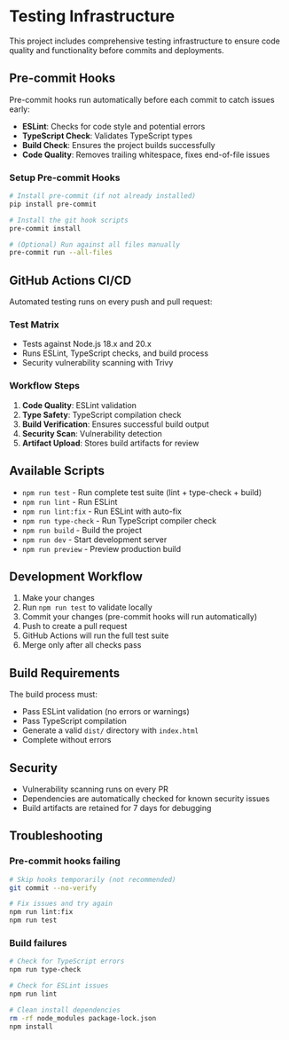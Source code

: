 # Testing Infrastructure

This project includes comprehensive testing infrastructure to ensure code quality and functionality before commits and deployments.

## Pre-commit Hooks

Pre-commit hooks run automatically before each commit to catch issues early:

- **ESLint**: Checks for code style and potential errors
- **TypeScript Check**: Validates TypeScript types
- **Build Check**: Ensures the project builds successfully
- **Code Quality**: Removes trailing whitespace, fixes end-of-file issues

### Setup Pre-commit Hooks

```bash
# Install pre-commit (if not already installed)
pip install pre-commit

# Install the git hook scripts
pre-commit install

# (Optional) Run against all files manually
pre-commit run --all-files
```

## GitHub Actions CI/CD

Automated testing runs on every push and pull request:

### Test Matrix
- Tests against Node.js 18.x and 20.x
- Runs ESLint, TypeScript checks, and build process
- Security vulnerability scanning with Trivy

### Workflow Steps
1. **Code Quality**: ESLint validation
2. **Type Safety**: TypeScript compilation check
3. **Build Verification**: Ensures successful build output
4. **Security Scan**: Vulnerability detection
5. **Artifact Upload**: Stores build artifacts for review

## Available Scripts

- `npm run test` - Run complete test suite (lint + type-check + build)
- `npm run lint` - Run ESLint
- `npm run lint:fix` - Run ESLint with auto-fix
- `npm run type-check` - Run TypeScript compiler check
- `npm run build` - Build the project
- `npm run dev` - Start development server
- `npm run preview` - Preview production build

## Development Workflow

1. Make your changes
2. Run `npm run test` to validate locally
3. Commit your changes (pre-commit hooks will run automatically)
4. Push to create a pull request
5. GitHub Actions will run the full test suite
6. Merge only after all checks pass

## Build Requirements

The build process must:
- Pass ESLint validation (no errors or warnings)
- Pass TypeScript compilation
- Generate a valid `dist/` directory with `index.html`
- Complete without errors

## Security

- Vulnerability scanning runs on every PR
- Dependencies are automatically checked for known security issues
- Build artifacts are retained for 7 days for debugging

## Troubleshooting

### Pre-commit hooks failing
```bash
# Skip hooks temporarily (not recommended)
git commit --no-verify

# Fix issues and try again
npm run lint:fix
npm run test
```

### Build failures
```bash
# Check for TypeScript errors
npm run type-check

# Check for ESLint issues
npm run lint

# Clean install dependencies
rm -rf node_modules package-lock.json
npm install
```